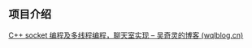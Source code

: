 ## 项目介绍

[C++ socket 编程及多线程编程，聊天室实现 – 吴奇灵的博客 (wqlblog.cn)](https://www.wqlblog.cn/c-socket-编程及多线程编程，聊天室实现/)